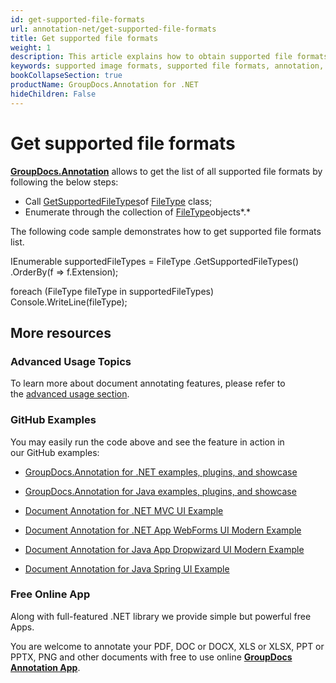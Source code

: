 ```yaml
---
id: get-supported-file-formats
url: annotation-net/get-supported-file-formats
title: Get supported file formats
weight: 1
description: This article explains how to obtain supported file formats list when annotate documents and images with GroupDocs.Annotation within your .NET applications.
keywords: supported image formats, supported file formats, annotation, Groupdocs annotation
bookCollapseSection: true
productName: GroupDocs.Annotation for .NET
hideChildren: False
---
```


# Get supported file formats

**[GroupDocs.Annotation](https://products.groupdocs.com/annotation/net)** allows to get the list of all supported file formats by following the below steps:

*   Call [GetSupportedFileTypes](https://apireference.groupdocs.com/net/annotation/groupdocs.annotation/filetype/methods/getsupportedfiletypes)of [FileType](https://apireference.groupdocs.com/net/annotation/groupdocs.annotation/filetype) class;
*   Enumerate through the collection of [FileType](https://apireference.groupdocs.com/net/annotation/groupdocs.annotation/filetype)objects*.*

The following code sample demonstrates how to get supported file formats list.

IEnumerable<FileType> supportedFileTypes = FileType
	.GetSupportedFileTypes()
	.OrderBy(f => f.Extension);

foreach (FileType fileType in supportedFileTypes)
	Console.WriteLine(fileType);

## More resources

### Advanced Usage Topics

To learn more about document annotating features, please refer to the [advanced usage section](Advanced%2Busage.html).

### GitHub Examples

You may easily run the code above and see the feature in action in our GitHub examples:

*   [GroupDocs.Annotation for .NET examples, plugins, and showcase](https://github.com/groupdocs-annotation/GroupDocs.Annotation-for-.NET)
    
*   [GroupDocs.Annotation for Java examples, plugins, and showcase](https://github.com/groupdocs-annotation/GroupDocs.Annotation-for-Java)
    
*   [Document Annotation for .NET MVC UI Example](https://github.com/groupdocs-annotation/GroupDocs.Annotation-for-.NET-MVC) 
    
*   [Document Annotation for .NET App WebForms UI Modern Example](https://github.com/groupdocs-annotation/GroupDocs.Annotation-for-.NET-WebForms)
    
*   [Document Annotation for Java App Dropwizard UI Modern Example](https://github.com/groupdocs-annotation/GroupDocs.Annotation-for-Java-Dropwizard)
    
*   [Document Annotation for Java Spring UI Example](https://github.com/groupdocs-annotation/GroupDocs.Annotation-for-Java-Spring)
    

### Free Online App

Along with full-featured .NET library we provide simple but powerful free Apps.

You are welcome to annotate your PDF, DOC or DOCX, XLS or XLSX, PPT or PPTX, PNG and other documents with free to use online **[GroupDocs Annotation App](https://products.groupdocs.app/annotation)**.

